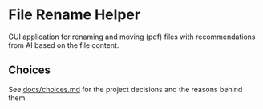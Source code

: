 # File Rename Helper
GUI application for renaming and moving (pdf) files with recommendations from AI based on the file content.

## Choices
See [docs/choices.md](docs/choices.md) for the project decisions and the reasons behind them.
